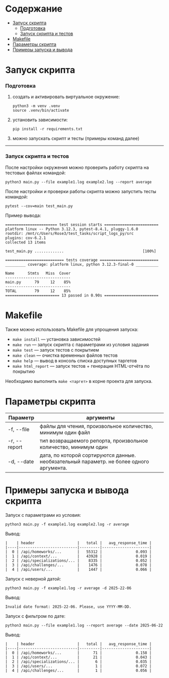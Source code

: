 # Содержание

- [Запуск скрипта](#запуск-скрипта)
  - [Подготовка](#подготовка)
  - [Запуск скрипта и тестов](#запуск-скрипта-и-тестов)
- [Makefile](#makefile)
- [Параметры скрипта](#параметры-скрипта)
- [Примеры запуска и вывода](#примеры-запуска-и-вывода-скрипта)



# Запуск скрипта

### Подготовка

1. создать и активировать виртуальное окружение:
    ```
    python3 -m venv .venv
    source .venv/bin/activate
    ```
2. установить зависимости:
    ```
    pip install -r requirements.txt
    ```
3. можно запускать скрипт и тесты (примеры команд далее)

---

### Запуск скрипта и тестов

После настройки окружения можно проверить работу скрипта на тестовых файлах командой:
```
python3 main.py --file example1.log example2.log --report average
```

После настройки и проверки работы скрипта можно запустить тесты командой:
```
pytest --cov=main test_main.py
```

Пример вывода:
```
======================= test session starts ========================
platform linux -- Python 3.12.3, pytest-8.4.1, pluggy-1.6.0
rootdir: /mnt/c/Users/Rose3/test_tasks/script_logs_py/src
plugins: cov-6.2.1
collected 13 items                                                 

test_main.py .............                                   [100%]

========================== tests coverage ==========================
_________ coverage: platform linux, python 3.12.3-final-0 __________

Name      Stmts   Miss  Cover
-----------------------------
main.py      79     12    85%
-----------------------------
TOTAL        79     12    85%
======================== 13 passed in 0.90s ========================
```

# Makefile

Также можно использовать Makefile для упрощения запуска:

- `make install` — установка зависимостей  
- `make run` — запуск скрипта с параметрами из условия задания  
- `make test` — запуск тестов с покрытием
- `make clean` — очистка временных файлов тестов  
- `make help` — вывод в консоль списка доступных таргетов  
- `make html_report` — запуск тестов + генерация HTML-отчёта по покрытию

Необходимо выполнить `make <таргет>` в корне проекта для запуска.



# Параметры скрипта

| Параметр | аргументы |
| -------- | ------------------ |
| -f, --file | файлы для чтения, произвольное количество, минимум один файл |
| -r, --report | тип возвращаемого репорта, произвольное количество, минимум один |
| -d, --date | дата, по которой сортируются данные. необязательный параметр. не более одного аргумента. |



# Примеры запуска и вывода скрипта

Запуск с параметрами из условия:
```
python3 main.py -f example1.log example2.log -r average
```

Вывод:
```
|    | header                   |   total |   avg_response_time |
|----|--------------------------|---------|---------------------|
|  0 | /api/homeworks/...       |   55312 |               0.093 |
|  1 | /api/context/...         |   43928 |               0.019 |
|  2 | /api/specializations/... |    8335 |               0.052 |
|  3 | /api/challenges/...      |    1476 |               0.078 |
|  4 | /api/users/...           |    1447 |               0.066 |

```

Запуск с неверной датой:
```
python3 main.py -f example1.log -r average -d 2025-22-06
```

Вывод:
```
Invalid date format: 2025-22-06. Please, use YYYY-MM-DD.
```

Запуск с фильтром по дате:
```
python3 main.py --file example1.log --report average --date 2025-06-22
```

Вывод:
```
|    | header                   |   total |   avg_response_time |
|----|--------------------------|---------|---------------------|
|  0 | /api/homeworks/...       |      71 |               0.158 |
|  1 | /api/context/...         |      21 |               0.043 |
|  2 | /api/specializations/... |       6 |               0.035 |
|  3 | /api/users/...           |       1 |               0.072 |
|  4 | /api/challenges/...      |       1 |               0.056 |
```

